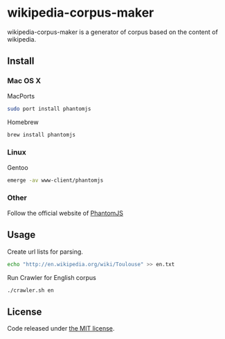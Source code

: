 wikipedia-corpus-maker
======================

wikipedia-corpus-maker is a generator of corpus based on the content of wikipedia.

Install
-------

### Mac OS X

MacPorts

~~~bash
sudo port install phantomjs
~~~

Homebrew

~~~bash
brew install phantomjs
~~~

### Linux

Gentoo

~~~bash
emerge -av www-client/phantomjs
~~~

### Other

Follow the official website of [PhantomJS](http://phantomjs.org)

Usage
-----

Create url lists for parsing.

~~~bash
echo "http://en.wikipedia.org/wiki/Toulouse" >> en.txt
~~~

Run Crawler for English corpus

~~~bash
./crawler.sh en
~~~

License
-------

Code released under [the MIT license](LICENSE.md).
